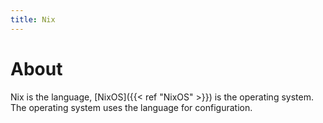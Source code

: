 ```yaml
---
title: Nix
---
```


# About
Nix is the language, [NixOS]({{< ref "NixOS" >}}) is the operating system. The operating system uses the language for configuration.